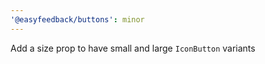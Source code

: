 ```yaml
---
'@easyfeedback/buttons': minor
---
```


Add a size prop to have small and large `IconButton` variants
